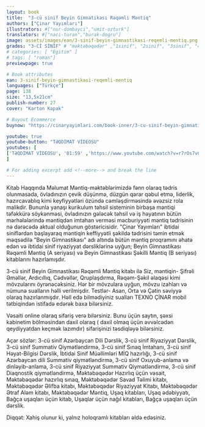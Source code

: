 ```yaml
---
layout: book
title:  "3-cü sinif Beyin Gimnatikası Rəqəmli Məntiq"
authors: ["Çinar Yayımları"]
illustrators: #["nur-dombayci","umit-ozturk"]
translators: #["naci-turan","burak-dogru"]
image: assets/images/ean/3-sinif-beyin-gimnastikasi-reqemli-mentiq.png
grades: "3-Cİ SİNİF" # "məktəbəqədər" ,"1sinif", "2sinif", "3sinif", "4sinif", "5sinif"
# categories: [ "Egitim" ]
# tags: [ "roman"]
previewpage: true

# Book attributes
ean: 3-sinif-beyin-gimnastikasi-reqemli-mentiq
languages: ["Türkçe"]
page: 138
size: "13,5x21cm"
publish-number: 27
cover: "Karton Kapak"

# Buyout Ecommerce
buynow: "https://cinaryayimlari.com/book-inner/3-cu-sinif-beyin-gimnatikasi-reqemli-mentiq-50"

youtube: true
youtube-button: "TƏQDİMAT VİDEOSU" 
youtubes: [ 
['TƏQDİMAT VİDEOSU', '01:59' ,'https://www.youtube.com/watch?v=r7rOs7vCmmY']
]

# For adding excerpt add <!--more--> and break the line
---
```

Kitab Haqqında Məlumat
Məntiq-məktəblərimizdə fənn olaraq tədris olunmasada, övladınızın çevik düşünmə, düzgün qərar qəbul etmə, liderlik, hazırcavablıq kimi keyfiyyətləri özündə cəmləşdirməsində əvəzsiz rola malikdir. Bununla yanaşı kurikulum təhsil sisteminin birbaşa məntiqi təfəkkürə söykənməsi, övladınızın gələcək təhsil və iş həyatının bütün mərhələlərində məntiqdən imtahan verməsi məcburiyyəti məntiq tədrisinin nə dərəcədə aktual olduğunun göstəricisidir. "Çinar Yayımları" ibtidai siniflərdən başlayaraq məntiqin keffiyyətli şəkildə tədrisini təmin etmək məqsədilə "Beyin Gimnastikası" adı altında bütün məntiq proqramını əhatə edən və ibtidai sinif riyaziyyat dərsliklərinə uyğun; Beyin Gimnastikası Rəqəmli Məntiq (A seriyası) və Beyin Gimnastikası Şəkilli Məntiq (B seriyası) kitablarını hazırlamışdır.

3-cü sinif Beyin Gimnastikası Rəqəmli Məntiq kitabı ilə Siz, məntiqin- Şifrəli Əməllər, Ardıcıllıq, Cədvəllər, Qruplaşdırma, Rəqəm-Şəkil əlaqəsi kimi mövzularını öyrənəcəksiniz. Hər bir mövzulara uyğun, mövzu izahları və nümunə sualların həlli verilmişdir. Testlər- Asan, Orta və Çətin səviyyə olaraq hazırlanmışdır. Həll edə bilmədiyiniz sualları TEXNO ÇİNAR mobil tətbiqindən istifadə edərək baxa bilərsiniz.

Vəsaiti online olaraq sifariş verə bilərsiniz. Bunu üçün saytın, şəxsi kabinetim bölməsindən daxil olaraq ( daxil olmaq üçün əvvəlcədən qeydiyyatdan keçmək lazımdır) sifarişinizi təsdiqləyə bilərsiniz.

Açar sözlər: 3-cü sinif Azərbaycan Dili Dərslik, 3-cü sinif Riyaziyyat Dərslik, 3-cü sinif Summativ Qiymətləndirmə, 3-cü sinif Sınaq İmtahanı, 3-cü sinif Həyat-Bilgisi Dərslik, İbtidai Sinif Müəllimləri MİQ hazırlığı, 3-cü sinif Azərbaycan dili Summativ qiymətləndirmə, 3-cü sinif Oxuyub-anlama və dinləyib-anlama, 3-cü sinif Riyaziyyat Summativ Qiymətləndirmə, 3-cü sinif Diaqnostik qiymətləndirmə, Məktəbəqədər Hazırlıq üçün vəsait, Məktəbəqədər hazırlıq sınaq, Məktəbəqədər Savad Təlimi kitabı, Məktəbəqədər Əlifba kitabı, Məktəbəqədər Riyaziyyat Kitabı, Məktəbəqədər Ətraf Aləm kitabı, Məktəbəqədər Məntiq, Uşaq kitabları, Uşaq ədəbiyyatı, Bağça uşaqları üçün kitab, Uşaqlar üçün nağıl kitabları, Bağça uşaqları üçün dərslik.

Diqqət: Xahiş olunur ki, yalnız holoqramlı kitabları əldə edəsiniz.
<!--more--> 